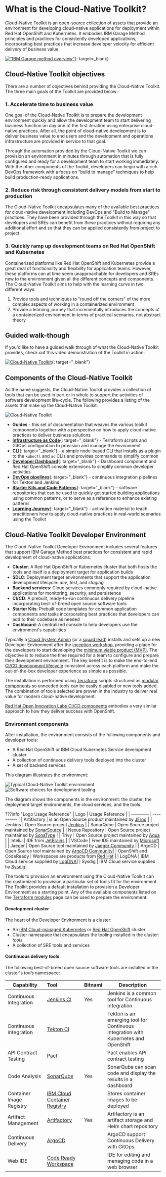 # What is the Cloud-Native Toolkit?

Cloud-Native Toolkit is an open-source collection of assets that provide an environment for developing
cloud-native applications for deployment within Red Hat OpenShift and Kubernetes. It embodies IBM Garage Method principles and practices for consistently developed applications, incorporating best practices that increase developer velocity for efficient delivery of business value.

[!["IBM Garage method overview"](http://img.youtube.com/vi/u3PTRqkd94k/0.jpg)](https://youtu.be/u3PTRqkd94k "IBM Garage method overview"){: target=_blank}

## Cloud-Native Toolkit objectives

There are a number of objectives behind providing the Cloud-Native Toolkit. The three main goals of the Toolkit are provided below:

### 1. Accelerate time to business value

One goal of the Cloud-Native Toolkit is to prepare the development environment quickly and allow the development
team to start delivering business function on day one of the first iteration using enterprise cloud-native practices. After all,
the point of cloud-native development is to deliver business value to end users and the development and operations infrastructure
are provided in service to that goal.

Through the automation provided by the Cloud-Native Toolkit we can provision an environment in minutes through automation
that is fully configured and ready for a development team to start working immediately. With the other components of
the Toolkit, developers can begin with a rich DevOps framework with a focus on "build to manage" techniques to
help build production-ready applications.

### 2. Reduce risk through consistent delivery models from start to production

The Cloud-Native Toolkit encapsulates many of the available best practices for cloud-native development including
DevOps and "Build to Manage" practices. They have been provided through the Toolkit in this way so that
developers and SREs can benefit from these practices without requiring any additional effort and so that they can be applied
consistently from project to project.

### 3. Quickly ramp up development teams on Red Hat OpenShift and Kubernetes

Containerized platforms like Red Hat OpenShift and Kubernetes provide a great deal of functionality and
flexibility for application teams. However, these platforms can at time seem unapproachable for developers and SREs new to the environment
given all the different concepts and components. The Cloud-Native Toolkit aims to help with the learning curve in two
different ways:

1. Provide tools and techniques to "round off the corners" of the more complex aspects of working in a containerized environment
2. Provide a learning journey that incrementally introduces the concepts of a containerized environment in terms of practical scenarios, not abstract theory

## Guided walk-though

If you'd like to have a guided walk through of what the Cloud-Native Toolkit provides, check out this video demonstration of the Toolkit in action:

[![Cloud-Native Toolkit](http://img.youtube.com/vi/LcWboN1T7Zk/0.jpg)](https://youtu.be/LcWboN1T7Zk "Cloud-Native Toolkit"){: target="_blank"}

## Components of the Cloud-Native Toolkit

As the name suggests, the Cloud-Native Toolkit provides a collection of tools that can be used in part or in whole to support the activities of software development life-cycle. The following provides a listing of the assets that make up the Cloud-Native Toolkit:

![Cloud-Native Toolkit](images/cntk-in-the-toolkit.png)

- **Guides** - this set of documentation that weaves the various toolkit components together with a perspective on how to apply cloud-native practices to deliver business solutions
- [**Infrastructure as Code**](../adopting/best-practices/infrastructure-as-code.md){: target="_blank"} - Terraform scripts and GitOps configuration to provision and manage the environment
- [**CLI**](../reference/cli.md){: target="_blank"} - a simple node-based CLI that installs as a plugin to the `kubectl` and `oc` CLIs and provides commands to simplify common
- [**Developer Dashboard**](../reference/dashboard.md){: target="_blank"} - Dashboard component and Red Hat OpenShift console extensions to simplify common developer activities
- [**DevOps pipelines**](../reference/tasks/pipelines.md){: target="_blank"} - continuous integration pipelines for Tekton and Jenkins
- [**Starter Kits and Code Patterns**](../reference/starter-kit/starter-kit.md){: target="_blank"} - software repositories that can be used to quickly get started building applications using common patterns, or to serve as a reference to enhance existing patterns
- [**Learning Journey**](../learning/fast-start.md){: target="_blank"} - activation material to teach practitioners how to apply cloud-native practices in real-world scenarios using the Toolkit

## Cloud-Native Toolkit Developer Environment

The Cloud-Native Toolkit Developer Environment includes several features that support IBM Garage Method best practices
for consistent and rapid development of cloud-native applications:

- **Cluster**: A Red Hat OpenShift or Kubernetes cluster that both hosts the tools and itself is a deployment target for application builds
- **SDLC**: Deployment target environments that support the application development lifecycle: *dev*, *test*, and *staging*
- **Backend services**: Cloud services commonly required by cloud-native applications for monitoring, security, and persistence
- **CI/CD**: A prebuilt, ready-to-run continuous delivery pipeline incorporating best-of-breed open source software tools
- **Starter Kits**: Prebuilt code templates for common application components and tasks incorporating best practices that developers can add to their codebase as needed
- **Dashboard**: A centralized console to help developers use the environment's capabilities

Typically a [Cloud System Admin](./admin) (or a [squad lead](https://www.ibm.com/garage/method/practices/culture/practice-building-effective-squads/)) installs and sets
up a new Developer Environment after the [inception workshop](https://www.ibm.com/garage/method/practices/think/inception),
providing a place for the developers to start developing the
[minimum viable product (MVP)](https://www.ibm.com/garage/method/practices/think/inception/practice_minimum_viable_product).
The objective is to reduce the time required for a team to configure and prepare their development environment. The key
benefit is to make the end-to-end [CI/CD development lifecycle](https://www.ibm.com/garage/method/practices/deliver/practice_continuous_delivery/)
consistent across each platform and make the out-of-the-box developer experience as simple as possible.

The installation is performed using [Terraform](https://cloud.ibm.com/docs/terraform) scripts structured as [modular components](https://github.com/ibm-garage-cloud/garage-terraform-modules)
so unneeded tools can be easily disabled or new tools added. The combination of tools selected are proven in the
industry to deliver real value for modern cloud-native development.

[Red Hat Open Innovation Labs CI/CD components](https://github.com/rht-labs/labs-ci-cd) embodies a very similar approach to how they deliver success with OpenShift.

### Environment components

After installation, the environment consists of the following components and developer tools:

- A Red Hat OpenShift or IBM Cloud Kubernetes Service development cluster
- A collection of continuous delivery tools deployed into the cluster
- A set of backend services

This diagram illustrates the environment:

<!-- Image Map Generated by http://www.image-map.net/ -->
![Typical Cloud-Native Toolkit environment](images/catalyst-provisioned-environment.png)
![Software choices for development tooling](images/catalyst-provisioned-environment.drawio-catalog-only.png)

The diagram shows the components in the environment: the cluster, the deployment target environments, the cloud services, and the tools.

???info "Logo Usage Reference"
    | Logo      | Usage Reference |
    | --------- | ---------- |
    | Artifactory | is an Open Source product maintained by [JFrog](https://jfrog.com/brand-guidelines/) |
    | Jenkins | Open Source project [Jenkins](https://www.jenkins.io/artwork/) |
    | SonarQube | Open Source project maintained by [SonarSource](https://www.sonarsource.com/logos/) |
    | Nexus Repository | Open Source project maintained by [SonaType](https://www.sonatype.com/nexus-repository-oss) |
    | Trivy | Open Source project maintained by [Aqua](https://www.aquasec.com/brand/) |
    | InteliJ | IDE from [JetBrains](https://www.jetbrains.com/company/brand/) |
    | VSCode | Free IDE maintained by [Microsoft](https://code.visualstudio.com/) |
    | Jaeger | Open Source tool maintained by [Jaeger Community](https://www.jaegertracing.io/get-in-touch/) |
    | ArgoCD | Open Source tool maintained by [ArgoCD Community](https://argoproj.github.io/projects/argo-cd/)|
    | OpenShift and CodeReady | Workspaces are products from [Red Hat](https://developers.redhat.com/products/codeready-workspaces/overview) |
    | LogDNA | IBM Cloud service supplied by [LogDNA](https://logdna.com/)|
    | Sysdig | IBM Cloud service supplied by [Sysdig](https://sysdig.com/)|

The tools to provision an environment using the Cloud-Native Toolkit can the customized to provision a particular set of tools fit for the environment. The Toolkit provides a default installation to provision a Developer Environment as a starting point. Any of the available components listed on the [Terraform modules](./admin/terraform) page can be used to prepare the environment.

#### Development cluster

The heart of the Developer Environment is a cluster:

- An [IBM Cloud-managed Kubernetes](https://www.ibm.com/cloud/container-service) or [Red Hat OpenShift](https://www.ibm.com/cloud/openshift) cluster
- Cluster namespace that encapsulates the tooling installed in the cluster: *tools*
- A collection of SRE tools and services

#### Continuous delivery tools

The following best-of-breed open source software tools are installed in the cluster's *tools* namespace:

| Capability                  | Tool           | Bitnami |Description |
| --------------------------- |:-------------- | ------- |------------|
| Continuous Integration      | [Jenkins CI](../reference/tools/jenkins.md)            |  Yes    | Jenkins is a common tool for Continuous Integration   |
| Continuous Integration      | [Tekton CI](../reference/tools/tekton.md)       |         | Tekton is an emerging tool for Continuous Integration with Kubernetes and OpenShift  |
| API Contract Testing        | [Pact](../reference/tools/pact.md)                        |         | Pact enables API contract testing |
| Code Analysis               | [SonarQube](../reference/tools/sonar-qube.md)                       |  Yes    | SonarQube can scan code and display the results in a dashboard |
| Container Image Registry    | [IBM Cloud Container Registry](../reference/tools/ibm-cloud-container-registry.md)   |         | Stores container images to be deployed |
| Artifact Management         | [Artifactory](../reference/tools/artifactory.md)              |  Yes    | Artifactory is an artifact storage and Helm chart repository  |
| Continuous Delivery         | [ArgoCD](../reference/tools/argocd.md)                   |         | ArgoCD support Continuous Delivery with GitOps |
| Web IDE                     | [Code Ready Workspace](https://developers.redhat.com/products/codeready-workspaces/overview)              |         | IDE for editing and managing code in a web browser |
